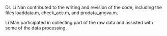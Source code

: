 Dr. Li Nan contributed to the writing and revision of the code, including the files loaddata.m, check_acc.m, and prodata_anova.m. 

Li Man participated in collecting part of the raw data and assisted with some of the data processing.
